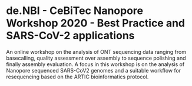 # de.NBI - CeBiTec Nanopore Workshop 2020 - Best Practice and SARS-CoV-2 applications


An online workshop on the analysis of ONT sequencing data ranging from basecalling, quality assessment over assembly to sequence polishing and finally assembly evaluation.  A focus in this workshop is on the  analysis of Nanopore sequenced SARS-CoV2 genomes and a suitable workflow for resequencing based on the ARTIC bioinformatics protocol. 
